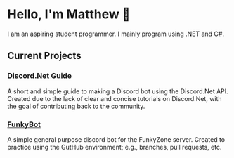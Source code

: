 # Hello, I'm Matthew 👋
I am an aspiring student programmer. I mainly program using .NET and C#.
<!--
![](https://cdn.discordapp.com/attachments/756953114065633321/758855015590264862/readme.png)
-->

## Current Projects
### [Discord.Net Guide](https://github.com/SoupyzInc/Discord.Net-Guide)
A short and simple guide to making a Discord bot using the Discord.Net API. Created due to the lack of clear and concise tutorials on Discord.Net, with the goal of contributing back to the community.

### [FunkyBot](https://github.com/SoupyzInc/FunkyBot)
A simple general purpose discord bot for the FunkyZone server. Created to practice using the GutHub environment; e.g., branches, pull requests, etc.
